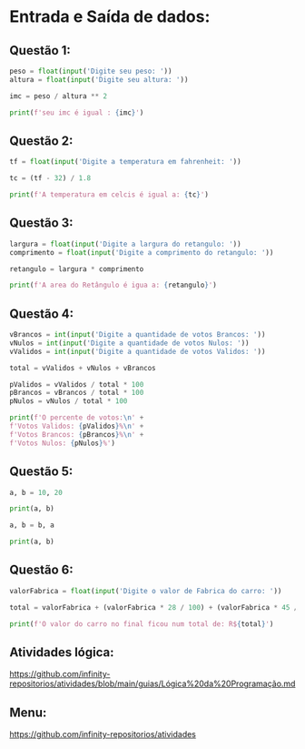 # Entrada e Saída de dados:
## Questão 1:
~~~python
peso = float(input('Digite seu peso: '))
altura = float(input('Digite seu altura: '))

imc = peso / altura ** 2

print(f'seu imc é igual : {imc}')
~~~
## Questão 2:
~~~python
tf = float(input('Digite a temperatura em fahrenheit: '))

tc = (tf - 32) / 1.8

print(f'A temperatura em celcis é igual a: {tc}')
~~~
## Questão 3:
~~~python
largura = float(input('Digite a largura do retangulo: '))
comprimento = float(input('Digite a comprimento do retangulo: '))

retangulo = largura * comprimento

print(f'A area do Retângulo é igua a: {retangulo}')
~~~
## Questão 4:
~~~python
vBrancos = int(input('Digite a quantidade de votos Brancos: '))
vNulos = int(input('Digite a quantidade de votos Nulos: '))
vValidos = int(input('Digite a quantidade de votos Validos: '))

total = vValidos + vNulos + vBrancos

pValidos = vValidos / total * 100
pBrancos = vBrancos / total * 100
pNulos = vNulos / total * 100

print(f'O percente de votos:\n' +
f'Votos Validos: {pValidos}%\n' +
f'Votos Brancos: {pBrancos}%\n' +
f'Votos Nulos: {pNulos}%')
~~~
## Questão 5:
~~~python
a, b = 10, 20

print(a, b)

a, b = b, a

print(a, b)
~~~
## Questão 6:
~~~python
valorFabrica = float(input('Digite o valor de Fabrica do carro: '))

total = valorFabrica + (valorFabrica * 28 / 100) + (valorFabrica * 45 / 100)

print(f'O valor do carro no final ficou num total de: R${total}')
~~~

## Atividades lógica: <br>
https://github.com/infinity-repositorios/atividades/blob/main/guias/Lógica%20da%20Programação.md
## Menu:
https://github.com/infinity-repositorios/atividades